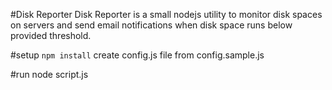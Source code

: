 #Disk Reporter
Disk Reporter is a small nodejs utility to monitor disk spaces on servers and send email notifications when disk space runs below provided threshold.

#setup
`npm install`
create config.js file from config.sample.js

#run
node script.js
